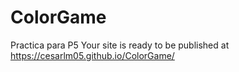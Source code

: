 # ColorGame
Practica para P5
Your site is ready to be published at https://cesarlm05.github.io/ColorGame/
